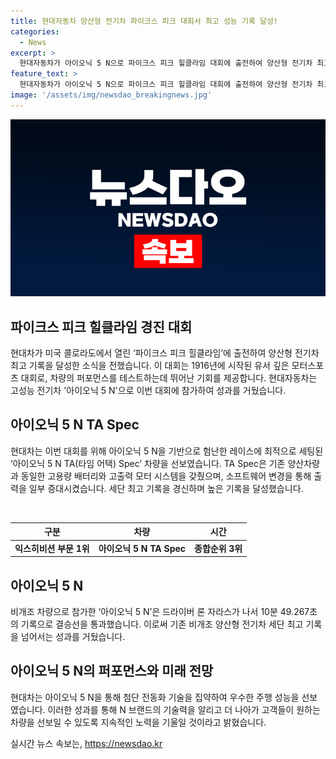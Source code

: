 ```yaml
---
title: 현대자동차 양산형 전기차 파이크스 피크 대회서 최고 성능 기록 달성!
categories:
  - News
excerpt: >
  현대자동차가 아이오닉 5 N으로 파이크스 피크 힐클라임 대회에 출전하여 양산형 전기차 최고 기록을 경신했다. 해발 2862m에서 4302m 결승선까지 19.99km의 오르막 구간에서 아이오닉 5 N TA(타임 어택) Spec은 최대 687마력의 출력으로 9분 30.852초를 기록했고, 비개조 차량의 아이오닉 5 N은 10분 49.267초를 기록하여 기존 세단 최고 기록을 넘어섰다. 이를 통해 현대차는 첨단 전동화 기술을 강력한 퍼포먼스로 증명했으며, 앞으로도 모터스포츠를 통해 기술력을 알리고 고객들의 요구에 부응하는 차량을 선보일 것이라 밝혔다.
feature_text: >
  현대자동차가 아이오닉 5 N으로 파이크스 피크 힐클라임 대회에 출전하여 양산형 전기차 최고 기록을 경신했다. 해발 2862m에서 4302m 결승선까지 19.99km의 오르막 구간에서 아이오닉 5 N TA(타임 어택) Spec은 최대 687마력의 출력으로 9분 30.852초를 기록했고, 비개조 차량의 아이오닉 5 N은 10분 49.267초를 기록하여 기존 세단 최고 기록을 넘어섰다. 이를 통해 현대차는 첨단 전동화 기술을 강력한 퍼포먼스로 증명했으며, 앞으로도 모터스포츠를 통해 기술력을 알리고 고객들의 요구에 부응하는 차량을 선보일 것이라 밝혔다.
image: '/assets/img/newsdao_breakingnews.jpg'
---
```


<p><img src="/assets/img/newsdao_breakingnews.jpg" alt="pcversion 속보" /></p>

<h2 data-ke-size="size26">파이크스 피크 힐클라임 경진 대회</h2>

<p data-ke-size="size16">현대차가 미국 콜로라도에서 열린 ‘파이크스 피크 힐클라임’에 출전하여 양산형 전기차 최고 기록을 달성한 소식을 전했습니다. 이 대회는 1916년에 시작된 유서 깊은 모터스포츠 대회로, 차량의 퍼포먼스를 테스트하는데 뛰어난 기회를 제공합니다. 현대자동차는 고성능 전기차 '아이오닉 5 N'으로 이번 대회에 참가하여 성과를 거뒀습니다.</p>

<h2 data-ke-size="size26">아이오닉 5 N TA Spec</h2>

<p data-ke-size="size16">현대차는 이번 대회를 위해 아이오닉 5 N을 기반으로 험난한 레이스에 최적으로 세팅된 ‘아이오닉 5 N TA(타임 어택) Spec’ 차량을 선보였습니다. TA Spec은 기존 양산차량과 동일한 고용량 배터리와 고출력 모터 시스템을 갖췄으며, 소프트웨어 변경을 통해 출력을 일부 증대시켰습니다. 세단 최고 기록을 경신하며 높은 기록을 달성했습니다.</p>

<p data-ke-size="size16">&nbsp;</p>

<table>
    <thead>
        <tr>
            <th scope="col">구분</th>
            <th scope="col">차량</th>
            <th scope="col">시간</th>
        </tr>
    </thead>
    <tbody>
        <tr>
            <td style="text-align: center; height: 17px;"><b>익스히비션 부문 1위</b></td>
            <td style="text-align: center; height: 17px;"><b>아이오닉 5 N TA Spec</b></td>
            <td style="text-align: center; height: 17px;"><b>종합순위 3위</b></td>
        </tr>
    </tbody>
</table>

<h2 data-ke-size="size26">아이오닉 5 N</h2>

<p data-ke-size="size16">비개조 차량으로 참가한 ‘아이오닉 5 N’은 드라이버 론 자라스가 나서 10분 49.267초의 기록으로 결승선을 통과했습니다. 이로써 기존 비개조 양산형 전기차 세단 최고 기록을 넘어서는 성과를 거뒀습니다.</p>

<h2 data-ke-size="size26">아이오닉 5 N의 퍼포먼스와 미래 전망</h2>

<p data-ke-size="size16">현대차는 아이오닉 5 N을 통해 첨단 전동화 기술을 집약하여 우수한 주행 성능을 선보였습니다. 이러한 성과를 통해 N 브랜드의 기술력을 알리고 더 나아가 고객들이 원하는 차량을 선보일 수 있도록 지속적인 노력을 기울일 것이라고 밝혔습니다.</p>
실시간 뉴스 속보는, <a href="https://newsdao.kr" rel="dofollow">https://newsdao.kr</a>


